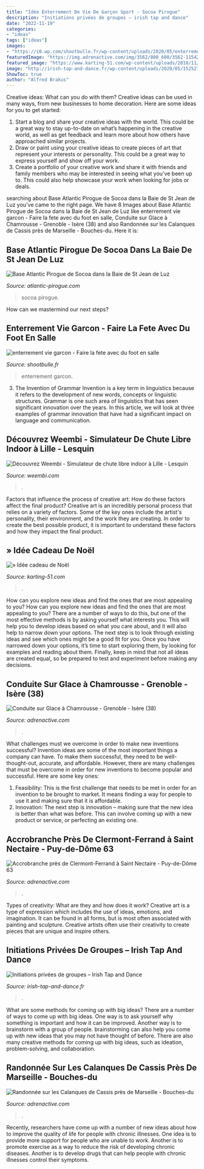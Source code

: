 ```yaml
---
title: "Idée Enterrement De Vie De Garçon Sport - Socoa Pirogue"
description: "Initiations privées de groupes – irish tap and dance"
date: "2022-11-19"
categories:
- "ideas"
tags: ["ideas"]
images:
- "https://i0.wp.com/shootbulle.fr/wp-content/uploads/2020/05/enterrement_vie_garcon_1.jpg?fit=2000%2C1125"
featuredImage: "https://img.adrenactive.com/img/3562/800_600/3562-11542-stage-pilotage-rallye-circuit-glace-chamrousse-isere-38-800.jpg"
featured_image: "https://www.karting-51.com/wp-content/uploads/2018/11/cadeau-noel.1472389.w740.jpg"
image: "http://irish-tap-and-dance.fr/wp-content/uploads/2020/05/15252730_1333571413332634_4908147936775099458_o.jpg"
ShowToc: true
author: "Alfred Brakus"
---
```



Creative ideas: What can you do with them?
Creative ideas can be used in many ways, from new businesses to home decoration. Here are some ideas for you to get started: 
1. Start a blog and share your creative ideas with the world. This could be a great way to stay up-to-date on what’s happening in the creative world, as well as get feedback and learn more about how others have approached similar projects. 
2. Draw or paint using your creative ideas to create pieces of art that represent your interests or personality. This could be a great way to express yourself and show off your work. 
3. Create a portfolio of your creative work and share it with friends and family members who may be interested in seeing what you’ve been up to. This could also help showcase your work when looking for jobs or deals. 

	

		
searching about Base Atlantic Pirogue de Socoa dans la Baie de St Jean de Luz you've came to the right page. We have 8 Images about Base Atlantic Pirogue de Socoa dans la Baie de St Jean de Luz like enterrement vie garcon - Faire la fete avec du foot en salle, Conduite sur Glace à Chamrousse - Grenoble - Isère (38) and also Randonnée sur les Calanques de Cassis près de Marseille - Bouches-du. Here it is:
		
    
## Base Atlantic Pirogue De Socoa Dans La Baie De St Jean De Luz

<img loading=lazy src="http://www.atlantic-pirogue.com/base-socoa/baie-de-saint-jean-de-luz.jpg" onerror="this.onerror=null;this.src='https://tse2.mm.bing.net/th?id=OIP.tdaaKdRjI4-O_R7-sS3_YQHaE_&amp;pid=15.1';" alt="Base Atlantic Pirogue de Socoa dans la Baie de St Jean de Luz">

_Source: atlantic-pirogue.com_

>socoa pirogue. 

	

How can we mastermind our next steps?

    
## Enterrement Vie Garcon - Faire La Fete Avec Du Foot En Salle

<img loading=lazy src="https://i0.wp.com/shootbulle.fr/wp-content/uploads/2020/05/enterrement_vie_garcon_1.jpg?fit=2000%2C1125" onerror="this.onerror=null;this.src='https://tse3.mm.bing.net/th?id=OIP.Tb3kJ2IXP2KiAmPv5WC_WQHaEK&amp;pid=15.1';" alt="enterrement vie garcon - Faire la fete avec du foot en salle">

_Source: shootbulle.fr_

>enterrement garcon. 

	

3. The Invention of Grammar
Invention is a key term in linguistics because it refers to the development of new words, concepts or linguistic structures. Grammar is one such area of linguistics that has seen significant innovation over the years. In this article, we will look at three examples of grammar innovation that have had a significant impact on language and communication.

    
## Découvrez Weembi - Simulateur De Chute Libre Indoor à Lille - Lesquin

<img loading=lazy src="https://www.weembi.com/wp-content/uploads/2018/07/Capture-d’écran-2018-07-05-à-11.26.55.png" onerror="this.onerror=null;this.src='https://tse2.mm.bing.net/th?id=OIP.xdc-My8pLUWsnaDt46vR2wHaEI&amp;pid=15.1';" alt="Découvrez Weembi - Simulateur de chute libre indoor à Lille - Lesquin">

_Source: weembi.com_

>. 

	

Factors that influence the process of creative art: How do these factors affect the final product?
Creative art is an incredibly personal process that relies on a variety of factors. Some of the key ones include the artist's personality, their environment, and the work they are creating. In order to create the best possible product, it is important to understand these factors and how they impact the final product.

    
## » Idée Cadeau De Noël

<img loading=lazy src="https://www.karting-51.com/wp-content/uploads/2018/11/cadeau-noel.1472389.w740.jpg" onerror="this.onerror=null;this.src='https://tse1.mm.bing.net/th?id=OIP.Quui5XFmbkaesQkp6ZcOhQHaD5&amp;pid=15.1';" alt="» Idée cadeau de Noël">

_Source: karting-51.com_

>. 

	

How can you explore new ideas and find the ones that are most appealing to you?
How can you explore new ideas and find the ones that are most appealing to you? There are a number of ways to do this, but one of the most effective methods is by asking yourself what interests you. This will help you to develop ideas based on what you care about, and it will also help to narrow down your options. The next step is to look through existing ideas and see which ones might be a good fit for you. Once you have narrowed down your options, it’s time to start exploring them, by looking for examples and reading about them. Finally, keep in mind that not all ideas are created equal, so be prepared to test and experiment before making any decisions.

    
## Conduite Sur Glace à Chamrousse - Grenoble - Isère (38)

<img loading=lazy src="https://img.adrenactive.com/img/3562/800_600/3562-11542-stage-pilotage-rallye-circuit-glace-chamrousse-isere-38-800.jpg" onerror="this.onerror=null;this.src='https://tse4.mm.bing.net/th?id=OIP.vpQPiFGHePoUyyO8xyAe1wHaFj&amp;pid=15.1';" alt="Conduite sur Glace à Chamrousse - Grenoble - Isère (38)">

_Source: adrenactive.com_

>. 

	

What challenges must we overcome in order to make new inventions successful?
Invention ideas are some of the most important things a company can have. To make them successful, they need to be well-thought-out, accurate, and affordable. However, there are many challenges that must be overcome in order for new inventions to become popular and successful. Here are some key ones:
1. Feasibility: This is the first challenge that needs to be met in order for an invention to be brought to market. It means finding a way for people to use it and making sure that it is affordable.
2. Innovation: The next step is innovation – making sure that the new idea is better than what was before. This can involve coming up with a new product or service, or perfecting an existing one. 
    
## Accrobranche Près De Clermont-Ferrand à Saint Nectaire - Puy-de-Dôme 63

<img loading=lazy src="https://img.adrenactive.com/img/253/800_600/253-4853-Parcours-aventure-800.jpg" onerror="this.onerror=null;this.src='https://tse3.mm.bing.net/th?id=OIP.Br353caG8zYwMJAEc_qnGAHaFj&amp;pid=15.1';" alt="Accrobranche près de Clermont-Ferrand à Saint Nectaire - Puy-de-Dôme 63">

_Source: adrenactive.com_

>. 

	

Types of creativity: What are they and how does it work?
Creative art is a type of expression which includes the use of ideas, emotions, and imagination. It can be found in all forms, but is most often associated with painting and sculpture. Creative artists often use their creativity to create pieces that are unique and inspire others.

    
## Initiations Privées De Groupes – Irish Tap And Dance

<img loading=lazy src="http://irish-tap-and-dance.fr/wp-content/uploads/2020/05/15252730_1333571413332634_4908147936775099458_o.jpg" onerror="this.onerror=null;this.src='https://tse2.mm.bing.net/th?id=OIP.rrDpZIgtDunndiQMxQ6E1wHaE3&amp;pid=15.1';" alt="Initiations privées de groupes – Irish Tap and Dance">

_Source: irish-tap-and-dance.fr_

>. 

	

What are some methods for coming up with big ideas?
There are a number of ways to come up with big ideas. One way is to ask yourself why something is important and how it can be improved. Another way is to brainstorm with a group of people. brainstorming can also help you come up with new ideas that you may not have thought of before. There are also many creative methods for coming up with big ideas, such as ideation, problem-solving, and collaboration.

    
## Randonnée Sur Les Calanques De Cassis Près De Marseille - Bouches-du

<img loading=lazy src="https://img.adrenactive.com/img/55/800_600/55-7478-randonnee-trekking-800.jpg" onerror="this.onerror=null;this.src='https://tse4.mm.bing.net/th?id=OIP.axj_VOkDuP6yxxsOp5PZ-wHaFj&amp;pid=15.1';" alt="Randonnée sur les Calanques de Cassis près de Marseille - Bouches-du">

_Source: adrenactive.com_

>. 

	

Recently, researchers have come up with a number of new ideas about how to improve the quality of life for people with chronic illnesses. One idea is to provide more support for people who are unable to work. Another is to promote exercise as a way to reduce the risk of developing chronic diseases. Another is to develop drugs that can help people with chronic illnesses control their symptoms.

